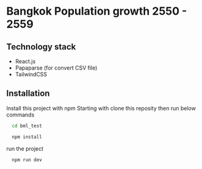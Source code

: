 # Bangkok Population growth 2550 - 2559

## Technology stack

- React.js
- Papaparse (for convert CSV file)
- TailwindCSS

## Installation

Install this project with npm
Starting with clone this reposity then run below commands

```bash
  cd bml_test
```

```bash
  npm install
```

run the project

```bash
  npm run dev
```
